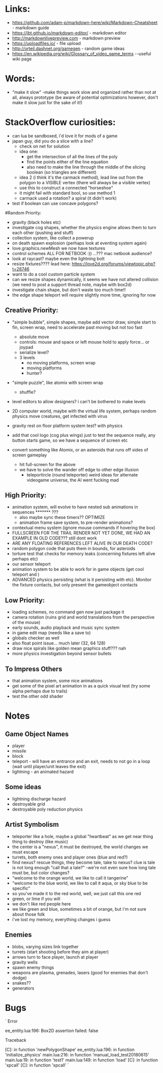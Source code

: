 # Links:

* <https://github.com/adam-p/markdown-here/wiki/Markdown-Cheatsheet> - markdown guide
* <https://jbt.github.io/markdown-editor/> - markdown editor
* <http://markdownlivepreview.com> - markdown preview
* <https://uploadfiles.io/> - file upload
* <http://orteil.dashnet.org/gamegen> - random game ideas
* <https://en.wikipedia.org/wiki/Glossary_of_video_game_terms> --useful wiki page

# Words:
* "make it slow" -make things work slow and organized rather than not at all, always prototype (be aware of potential optimizations however, don't make it slow just for the sake of it!)

# StackOverflow curiosities:

* can lua be sandboxed, i'd love it for mods of a game
* japan guy, did you do a slice with a line?
	* check on net for solution
	* idea one:
		* get the intersection of all the lines of the poly
		* find the points either of the line equation
		* also need to make the line through the middle of the slicing boolean (so triangles are different)
	* idea 2 (i think it's the carmack method), lead line out from the polygon to a VISIBLE vertex (there will always be a visible vertex)
	* use this to construct a connected "horseshoe"
	* it might fail with standard bool, so use method 1
	* carmack used a rotation? a spiral (it didn't work)
* test if boolean can use concave polygons?








#Random Priority:


* gravity (black holes etc)
* investigate cog shapes, whether the physics engine allows them to turn each other (pushing and stuff)
* collection system, like collect a powerup
* on death spawn explosion (perhaps look at eventing system again)
* love.graphics.newMesh we now have textures
* control schemes ALL FOR NETBOOK :)) ...??? mac netbook audience?
* look at raycast? maybe even the lightning bolt
* resize fixtures???? lead here: https://love2d.org/forums/viewtopic.php?t=28746
* want to do a cool custom particle system
* can we resize shapes dynamically, it seems we have not altered collision (we need to post a support thread note, maybe with box2d)
* investigate chain shape, but don't waste too much time!!
* the edge shape teleport will require slightly more time, ignoring for now

## Creative Priority:
* "simple bubble", simple shapes, maybe add vector draw, simple start to fin, screen wrap, need to accelerate past moving but not too fast
	* absolute move
	* controls: mouse and space or left mouse hold to apply force... or joypad
	* serialize level? 
	* 3 levels
		* no moving platforms, screen wrap
		* moving platforms
		* hunter?
* "simple puzzle", like atomix with screen wrap 
	* shuffle?
* level editors to allow designers? i can't be bothered to make levels
* 2D computer world, maybe with the virtual life system, perhaps random physics move creatures, get infected with virus
* gravity rest on floor platform system test? with physics
* add that cool logo (cog plus wings) just to test the sequence really, any button starts game, so we have a sequence of screen etc



* convert something like Atomix, or an asteroids that runs off sides of screen gameplay
    * hit full-screen for the above
    * we have to solve the wander off edge to other edge illusion
        * teleportircle (round teleporter) weird ideas for alternate videogame universe, the AI went fucking mad


## High Priority:
* animation system, will evolve to have nested sub animations in sequences ******* ??? 
	* also maybe sync these timers?? OPTIMIZE
	* animation frame save system, to pre-render animations?
* contextual menu system (ignore mouse commands if hovering the box)
* FULLSCREEN FOR THE TRAIL RENDER NOT YET DONE, WE HAD AN EXAMPLE IN OLD CODE??? still dont work
* ARE ANY FLOATING REFERENCES LEFT ALIVE IN OUR DEATH CODE?
* random polygon code that puts them in bounds, for asteroids
* torture test that checks for memory leaks (concerning fixtures left alive perhaps etc)
* our sensor teleport
* animation system to be able to work for in game objects (get cool teleport and )
* ADVANCED physics persisting (what is it persisting with etc). Monitor the fixture contacts, but only present the gameobject contacts

## Low Priority:
* loading schemes, no command gen now just package it
* camera rotation (ruins grid and world translations from the perspective of the mouse)
* early sounds, audio playback and music sync system
* in game edit map (needs like a save to)
* globals checker as well
* also float point issue... much later (32, 64 128)
* draw nice spirals like golden mean graphics stuff??? nah
* more physics investigation beyond sensor bullets




## To Impress Others
* that animation system, some nice animations
* get some of the pixel art animation in as a quick visual test (try some alpha perhaps due to trails)
* test the other odd shader


# Notes


## Game Object Names
* player
* missile
* block
* teleport - will have an entrance and an exit, needs to not go in a loop (wait until player/unit leaves the exit)
* lightning - an animated hazard

## Some ideas
* lightning discharge hazard
* destroyable grid
* destroyable poly reduction physics


## Artist Symbolism
* teleporter like a hole, maybe a global "heartbeat" as we get near thing thing to destroy (like music)
* the center is a "nexus", it must be destroyed, the world changes we must escape
* turrets, both enemy ones and player ones (blue and red?)
* find nexus? rescue things, they become tale, take to nexus? clue is tale is not long enough "call that a tale?"
    -we're not even sure how long tale must be, but color changes?
* "welcome to the orange world, we like to call it tangerine"
* "welcome to the blue world, we like to call it aqua, or sky blue to be specific"
* so you've made it to the red world, well, we just call this one red
* green, or lime if you will
* we don't like red people here
* we like green and blue, sometimes a bit of orange, but i'm not sure about those folk
* i've lost my memory, everything changes i guess

## Enemies
* blobs, varying sizes link together
* turrets (start shooting before they aim at player)
* arrows turn to face player, launch at player
* gravity wells
* spawn enemy things
* weapons are plasma, grenades, lasers (good for enemies that don't dodge)
* snakes??
* generators


# Bugs
`
Error

ee_entity.lua:196: Box2D assertion failed: false


Traceback

[C]: in function 'newPolygonShape'
ee_entity.lua:196: in function 'initialize_physics'
main.lua:216: in function 'manual_load_test20180615'
main.lua:19: in function 'test1'
main.lua:149: in function 'load'
[C]: in function 'xpcall'
[C]: in function 'xpcall'
`














